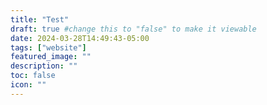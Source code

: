```yaml
---
title: "Test"
draft: true #change this to "false" to make it viewable
date: 2024-03-28T14:49:43-05:00 
tags: ["website"]
featured_image: ""
description: ""
toc: false
icon: ""
---
```


